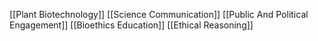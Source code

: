 [[Plant Biotechnology]]
[[Science Communication]]
[[Public And Political Engagement]]
[[Bioethics Education]]
[[Ethical Reasoning]]
